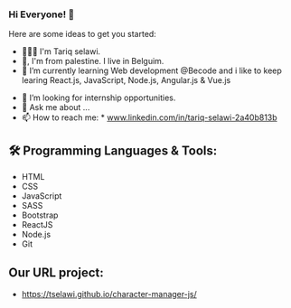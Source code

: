 ### Hi Everyone! 👋


<!-- **Tselawi/tselawi** is a ✨ _special_ ✨ repository because its `README.md` (this file) appears on your GitHub profile. -->

Here are some ideas to get you started:

<!--- 🔭 I’m currently working on ...-->
- 👱🏼‍♂️ I'm Tariq selawi.
- 🏡, I'm from palestine. I live in Belguim. 
- 🌱 I’m currently learning Web development @Becode and i like to keep learing React.js, JavaScript, Node.js, Angular.js & Vue.js
<!-- - 👯 I’m looking to collaborate on ... -->
- 🤔 I’m looking for internship opportunities.
- 💬 Ask me about ...
- 📫 How to reach me: * www.linkedin.com/in/tariq-selawi-2a40b813b
<!-- - 😄 Pronouns: ...
- ⚡ Fun fact: ... -->


##  🛠   Programming Languages & Tools:
 * HTML
 * CSS
 * JavaScript
 * SASS
 * Bootstrap
 * ReactJS
 * Node.js
 * Git

## Our URL project:
- https://tselawi.github.io/character-manager-js/
